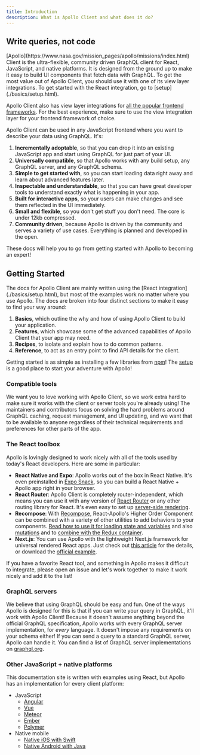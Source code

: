 ```yaml
---
title: Introduction
description: What is Apollo Client and what does it do?
---
```


<h2 title="Why">Write queries, not code</h2>
[Apollo](https://www.nasa.gov/mission_pages/apollo/missions/index.html) Client is the ultra-flexible, community driven GraphQL client for React, JavaScript, and native platforms. It is designed from the ground up to make it easy to build UI components that fetch data with GraphQL. To get the most value out of Apollo Client, you should use it with one of its view layer integrations. To get started with the React integration, go to [setup](./basics/setup.html).

Apollo Client also has view layer integrations for [all the popular frontend frameworks](./basics/integrations.html). For the best experience, make sure to use the view integration layer for your frontend framework of choice.

Apollo Client can be used in any JavaScript frontend where you want to describe your data using GraphQL. It's:

1. **Incrementally adoptable**, so that you can drop it into an existing JavaScript app and start using GraphQL for just part of your UI.
2. **Universally compatible**, so that Apollo works with any build setup, any GraphQL server, and any GraphQL schema.
3. **Simple to get started with**, so you can start loading data right away and learn about advanced features later.
4. **Inspectable and understandable**, so that you can have great developer tools to understand exactly what is happening in your app.
5. **Built for interactive apps**, so your users can make changes and see them reflected in the UI immediately.
6. **Small and flexible**, so you don't get stuff you don't need. The core is under 12kb compressed.
7. **Community driven**, because Apollo is driven by the community and serves a variety of use cases. Everything is planned and developed in the open.

These docs will help you to go from getting started with Apollo to becoming an expert!

<h2 title="Getting started" id="starting">Getting Started</h2>
The docs for Apollo Client are mainly written using the [React integration](./basics/setup.html), but most of the examples work no matter where you use Apollo. The docs are broken into four distinct sections to make it easy to find your way around:

1. **Basics**, which outline the why and how of using Apollo Client to build your application.
2. **Features**, which showcase some of the advanced capabilities of Apollo Client that your app may need.
3. **Recipes**, to isolate and explain how to do common patterns.
4. **Reference**, to act as an entry point to find API details for the client.

Getting started is as simple as installing a few libraries from [npm](https://npmjs.org)! The [setup](./basics/setup.html) is a good place to start your adventure with Apollo!

<h3 id="Compatibility">Compatible tools</h3>

We want you to love working with Apollo Client, so we work extra hard to make sure it works with the client or server tools you're already using! The maintainers and contributors focus on solving the hard problems around GraphQL caching, request management, and UI updating, and we want that to be available to anyone regardless of their technical requirements and preferences for other parts of the app.

<h3 id="react-toolbox" title="Perfect for React">The React toolbox</h3>

Apollo is lovingly designed to work nicely with all of the tools used by today's React developers. Here are some in particular:

- **React Native and Expo**: Apollo works out of the box in React Native. It's even preinstalled in [Expo Snack](https://sketch.expo.io/H1QdWZUjg), so you can build a React Native + Apollo app right in your browser.
- **React Router**: Apollo Client is completely router-independent, which means you can use it with any version of [React Router](https://github.com/ReactTraining/react-router) or any other routing library for React. It's even easy to set up [server-side rendering](./recipes/server-side-rendering.html).
- **Recompose**: With [Recompose](https://github.com/acdlite/recompose), React-Apollo's Higher Order Component can be combined with a variety of other utilities to add behaviors to your components. [Read how to use it for loading state and variables](https://dev-blog.apollodata.com/simplify-your-react-components-with-apollo-and-recompose-8b9e302dea51#.z7tbkf8er) and also [mutations](https://medium.com/front-end-developers/how-i-write-mutations-in-apollo-w-recompose-1c0ab06ef4ea#.iobufopba) and to [combine with the Redux container](https://medium.com/welikegraphql/use-of-recompose-in-universal-react-apollo-example-3d1f89bc945b#.dtxnibu0w).
- **Next.js**: You can use Apollo with the lightweight Next.js framework for universal rendered React apps. Just check out [this article](https://dev-blog.apollodata.com/whats-next-js-for-apollo-e4dfe835d070) for the details, or download the [official example](https://github.com/zeit/next.js/tree/master/examples/with-apollo).

If you have a favorite React tool, and something in Apollo makes it difficult to integrate, please open an issue and let's work together to make it work nicely and add it to the list!

<h3 id="graphql-servers">GraphQL servers</h3>

We believe that using GraphQL should be easy and fun. One of the ways Apollo is designed for this is that if you can write your query in GraphQL, it'll work with Apollo Client! Because it doesn't assume anything beyond the official GraphQL specification, Apollo works with every GraphQL server implementation, for *every* language. It doesn't impose any requirements on your schema either! If you can send a query to a standard GraphQL server, Apollo can handle it. You can find a list of GraphQL server implementations on [graphql.org](http://graphql.org/code/#server-libraries).

<h3 id="other-platforms" title="Other JS + native platforms">Other JavaScript + native platforms</h3>

This documentation site is written with examples using React, but Apollo has an implementation for every client platform:

- JavaScript
  - [Angular](/docs/angular)
  - [Vue](./basics/integrations.html#vue)
  - [Meteor](./recipes/meteor.html)
  - [Ember](./basics/integrations.html#ember)
  - [Polymer](./basics/integrations.html#polymer)
- Native mobile
  - [Native iOS with Swift](/docs/ios)
  - [Native Android with Java](https://github.com/apollographql/apollo-android)
